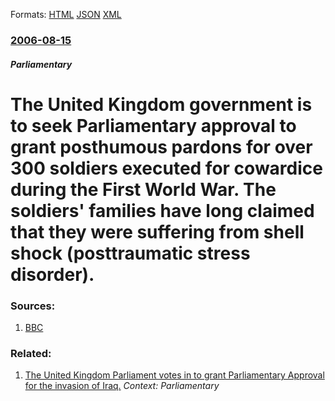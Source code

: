 
Formats: [HTML](/news/2006/08/15/the-united-kingdom-government-is-to-seek-parliamentary-approval-to-grant-posthumous-pardons-for-over-300-soldiers-executed-for-cowardice-du.html)  [JSON](/news/2006/08/15/the-united-kingdom-government-is-to-seek-parliamentary-approval-to-grant-posthumous-pardons-for-over-300-soldiers-executed-for-cowardice-du.json)  [XML](/news/2006/08/15/the-united-kingdom-government-is-to-seek-parliamentary-approval-to-grant-posthumous-pardons-for-over-300-soldiers-executed-for-cowardice-du.xml)  

### [2006-08-15](/news/2006/08/15/index.md)

##### Parliamentary
#  The United Kingdom government is to seek Parliamentary approval to grant posthumous pardons for over 300 soldiers executed for cowardice during the First World War. The soldiers' families have long claimed that they were suffering from shell shock (posttraumatic stress disorder). 




### Sources:

1. [BBC](http://news.bbc.co.uk/1/hi/england/london/4796313.stm)

### Related:

1. [ The United Kingdom Parliament votes in to grant Parliamentary Approval for the invasion of Iraq.](/news/2003/03/18/the-united-kingdom-parliament-votes-in-to-grant-parliamentary-approval-for-the-invasion-of-iraq.md) _Context: Parliamentary_
